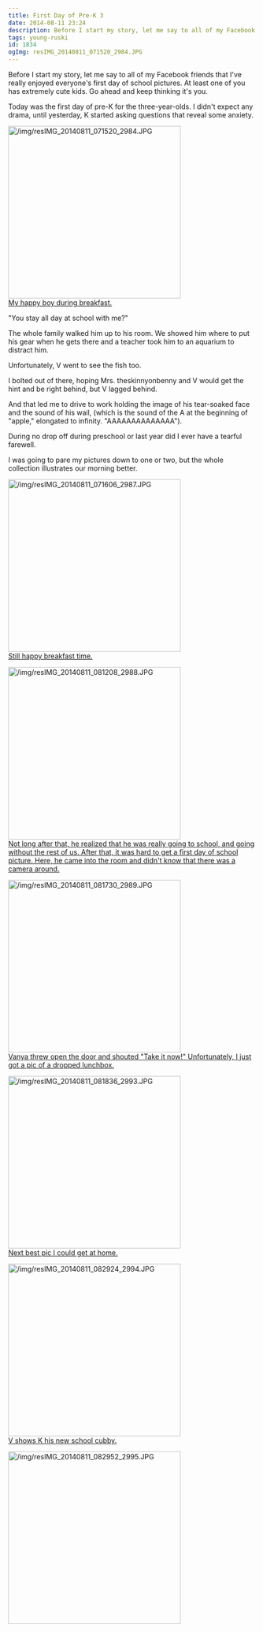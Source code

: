 ```yaml
---
title: First Day of Pre-K 3
date: 2014-08-11 23:24
description: Before I start my story, let me say to all of my Facebook friends that I've really enjoyed everyone's first day of school pictures.  At least one of you has extremely cute kids.  Go ahead and keep thinking it's you.
tags: young-ruski
id: 1834
ogImg: resIMG_20140811_071520_2984.JPG
---
```

Before I start my story, let me say to all of my Facebook friends that I've really enjoyed everyone's first day of school pictures.  At least one of you has extremely cute kids.  Go ahead and keep thinking it's you.

Today was the first day of pre-K for the three-year-olds. I didn't expect any drama, until yesterday, K started asking questions that reveal some anxiety.



<a class="lightview alignright" href="/img/resIMG_20140811_071520_2984.JPG" data-lightview-caption="My happy boy during breakfast." data-lightview-group="group1"><img src="/img/resIMG_20140811_071520_2984.JPG" alt="/img/resIMG_20140811_071520_2984.JPG" width="350px"><br><span class="caption alignleft">My happy boy during breakfast.</span></a>

"You stay all day at school with me?"

The whole family walked him up to his room.  We showed him where to put his gear when he gets there and a teacher took him to an aquarium to distract him.

Unfortunately, V went to see the fish too.

I bolted out of there, hoping Mrs. theskinnyonbenny and V would get the hint and be right behind, but V lagged behind.

And that led me to drive to work holding the image of his tear-soaked face and the sound of his wail, (which is the sound of the A at the beginning of "apple," elongated to infinity.  "AAAAAAAAAAAAAA").

During no drop off during preschool or last year did I ever have a tearful farewell. 

I was going to pare my pictures down to one or two, but the whole collection illustrates our morning better.

<a class="lightview centered" href="/img/resIMG_20140811_071606_2987.JPG" data-lightview-caption="Still happy breakfast time." data-lightview-group="group1"><img src="/img/resIMG_20140811_071606_2987.JPG" alt="/img/resIMG_20140811_071606_2987.JPG" width="350px"><br><span class="caption">Still happy breakfast time.</span></a>

<a class="lightview centered" href="/img/resIMG_20140811_081208_2988.JPG" data-lightview-caption="Not long after that, he realized that he was really going to school, and going without the rest of us.  After that, it was hard to get a first day of school picture.  Here, he came into the room and didn't know that there was a camera around." data-lightview-group="group1"><img src="/img/resIMG_20140811_081208_2988.JPG" alt="/img/resIMG_20140811_081208_2988.JPG" width="350px"><br><span class="caption">Not long after that, he realized that he was really going to school, and going without the rest of us.  After that, it was hard to get a first day of school picture.  Here, he came into the room and didn't know that there was a camera around.</span></a>

<a class="lightview centered" href="/img/resIMG_20140811_081730_2989.JPG" data-lightview-caption="Vanya threw open the door and shouted &quot;Take it now!&quot;  Unfortunately, I just got a pic of a dropped lunchbox." data-lightview-group="group1"><img src="/img/resIMG_20140811_081730_2989.JPG" alt="/img/resIMG_20140811_081730_2989.JPG" width="350px"><br><span class="caption">Vanya threw open the door and shouted "Take it now!"  Unfortunately, I just got a pic of a dropped lunchbox.</span></a>

<a class="lightview centered" href="/img/resIMG_20140811_081836_2993.JPG" data-lightview-caption="Next best pic I could get at home." data-lightview-group="group1"><img src="/img/resIMG_20140811_081836_2993.JPG" alt="/img/resIMG_20140811_081836_2993.JPG" width="350px"><br><span class="caption">Next best pic I could get at home.</span></a>

<a class="lightview centered" href="/img/resIMG_20140811_082924_2994.JPG" data-lightview-caption="V shows K his new school cubby." data-lightview-group="group1"><img src="/img/resIMG_20140811_082924_2994.JPG" alt="/img/resIMG_20140811_082924_2994.JPG" width="350px"><br><span class="caption">V shows K his new school cubby.</span></a>

<a class="lightview centered" href="/img/resIMG_20140811_082952_2995.JPG" data-lightview-caption="" data-lightview-group="group1"><img src="/img/resIMG_20140811_082952_2995.JPG" alt="/img/resIMG_20140811_082952_2995.JPG" width="350px"><br><span class="caption"></span></a>